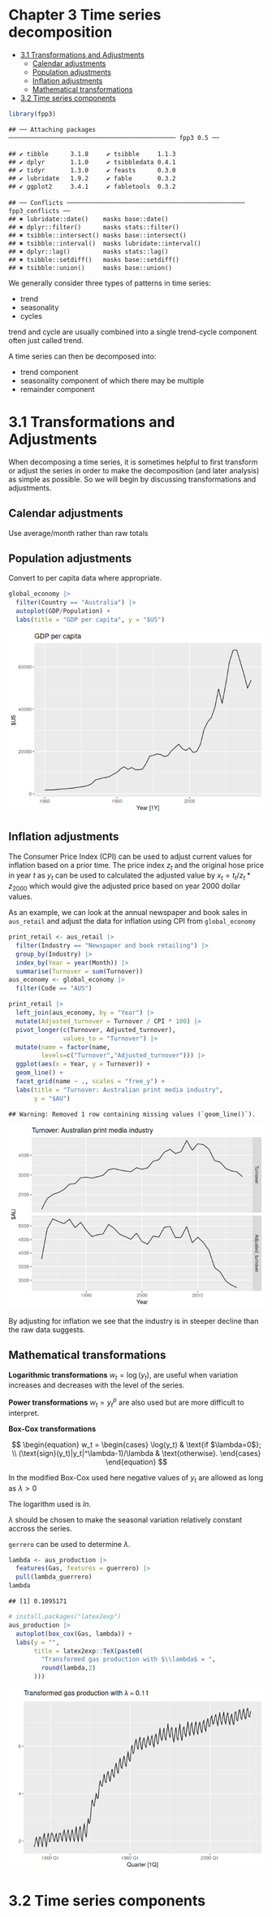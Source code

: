 Chapter 3 Time series decomposition
================

- <a href="#31-transformations-and-adjustments"
  id="toc-31-transformations-and-adjustments">3.1 Transformations and
  Adjustments</a>
  - <a href="#calendar-adjustments" id="toc-calendar-adjustments">Calendar
    adjustments</a>
  - <a href="#population-adjustments"
    id="toc-population-adjustments">Population adjustments</a>
  - <a href="#inflation-adjustments"
    id="toc-inflation-adjustments">Inflation adjustments</a>
  - <a href="#mathematical-transformations"
    id="toc-mathematical-transformations">Mathematical transformations</a>
- <a href="#32-time-series-components"
  id="toc-32-time-series-components">3.2 Time series components</a>

``` r
library(fpp3)
```

    ## ── Attaching packages ────────────────────────────────────────────── fpp3 0.5 ──

    ## ✔ tibble      3.1.8     ✔ tsibble     1.1.3
    ## ✔ dplyr       1.1.0     ✔ tsibbledata 0.4.1
    ## ✔ tidyr       1.3.0     ✔ feasts      0.3.0
    ## ✔ lubridate   1.9.2     ✔ fable       0.3.2
    ## ✔ ggplot2     3.4.1     ✔ fabletools  0.3.2

    ## ── Conflicts ───────────────────────────────────────────────── fpp3_conflicts ──
    ## ✖ lubridate::date()    masks base::date()
    ## ✖ dplyr::filter()      masks stats::filter()
    ## ✖ tsibble::intersect() masks base::intersect()
    ## ✖ tsibble::interval()  masks lubridate::interval()
    ## ✖ dplyr::lag()         masks stats::lag()
    ## ✖ tsibble::setdiff()   masks base::setdiff()
    ## ✖ tsibble::union()     masks base::union()

We generally consider three types of patterns in time series:

- trend
- seasonality
- cycles

trend and cycle are usually combined into a single trend-cycle component
often just called trend.

A time series can then be decomposed into:

- trend component
- seasonality component of which there may be multiple
- remainder component

# 3.1 Transformations and Adjustments

When decomposing a time series, it is sometimes helpful to first
transform or adjust the series in order to make the decomposition (and
later analysis) as simple as possible. So we will begin by discussing
transformations and adjustments.

## Calendar adjustments

Use average/month rather than raw totals

## Population adjustments

Convert to per capita data where appropriate.

``` r
global_economy |>
  filter(Country == "Australia") |>
  autoplot(GDP/Population) +
  labs(title = "GDP per capita", y = "$US")
```

![](Chapter3_files/figure-gfm/unnamed-chunk-2-1.png)<!-- -->

## Inflation adjustments

The Consumer Price Index (CPI) can be used to adjust current values for
inflation based on a prior time. The price index $z_t$ and the original
hose price in year $t$ as $y_t$ can be used to calculated the adjusted
value by $x_t=t_t/z_t*z_{2000}$ which would give the adjusted price
based on year 2000 dollar values.

As an example, we can look at the annual newspaper and book sales in
`aus_retail` and adjust the data for inflation using CPI from
`global_economy`

``` r
print_retail <- aus_retail |>
  filter(Industry == "Newspaper and book retailing") |>
  group_by(Industry) |>
  index_by(Year = year(Month)) |>
  summarise(Turnover = sum(Turnover))
aus_economy <- global_economy |>
  filter(Code == "AUS")
```

``` r
print_retail |>
  left_join(aus_economy, by = "Year") |>
  mutate(Adjusted_turnover = Turnover / CPI * 100) |>
  pivot_longer(c(Turnover, Adjusted_turnover),
               values_to = "Turnover") |>
  mutate(name = factor(name,
         levels=c("Turnover","Adjusted_turnover"))) |>
  ggplot(aes(x = Year, y = Turnover)) +
  geom_line() +
  facet_grid(name ~ ., scales = "free_y") +
  labs(title = "Turnover: Australian print media industry",
       y = "$AU")
```

    ## Warning: Removed 1 row containing missing values (`geom_line()`).

![](Chapter3_files/figure-gfm/unnamed-chunk-4-1.png)<!-- -->

By adjusting for inflation we see that the industry is in steeper
decline than the raw data suggests.

## Mathematical transformations

**Logarithmic transformations** $w_t=\log({y_t})$, are useful when
variation increases and decreases with the level of the series.

**Power transformations** $w_t=y_t^p$ are also used but are more
difficult to interpret.

**Box-Cox transformations**

$$
\begin{equation}
  w_t  =
    \begin{cases}
      \log(y_t) & \text{if $\lambda=0$};  \\
      (\text{sign}(y_t)|y_t|^\lambda-1)/\lambda & \text{otherwise}.
    \end{cases}
\end{equation}
$$

In the modified Box-Cox used here negative values of $y_t$ are allowed
as long as $\lambda>0$

The logarithm used is $ln$.

$\lambda$ should be chosen to make the seasonal variation relatively
constant accross the series.

`gerrero` can be used to determine $\lambda$.

``` r
lambda <- aus_production |>
  features(Gas, features = guerrero) |>
  pull(lambda_guerrero)
lambda
```

    ## [1] 0.1095171

``` r
# install.packages("latex2exp")
aus_production |>
  autoplot(box_cox(Gas, lambda)) +
  labs(y = "",
       title = latex2exp::TeX(paste0(
         "Transformed gas production with $\\lambda$ = ",
         round(lambda,2)
       )))
```

![](Chapter3_files/figure-gfm/unnamed-chunk-6-1.png)<!-- -->

# 3.2 Time series components
